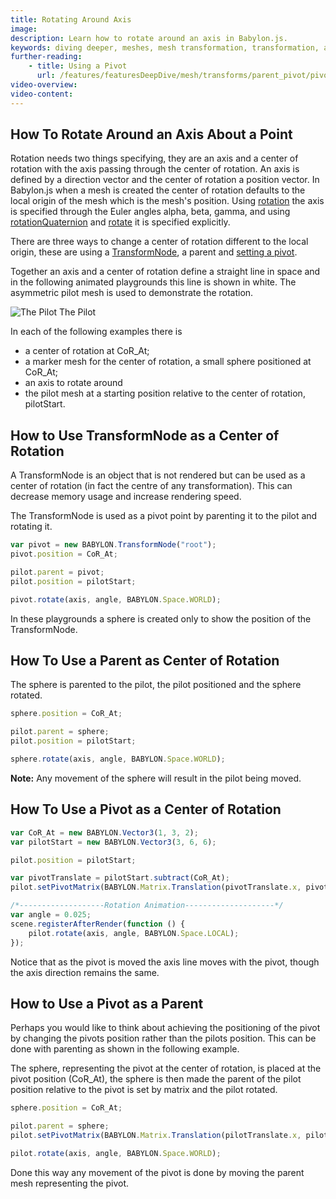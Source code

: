 ```yaml
---
title: Rotating Around Axis
image:
description: Learn how to rotate around an axis in Babylon.js.
keywords: diving deeper, meshes, mesh transformation, transformation, axis rotation
further-reading:
    - title: Using a Pivot
      url: /features/featuresDeepDive/mesh/transforms/parent_pivot/pivots
video-overview:
video-content:
---
```


## How To Rotate Around an Axis About a Point

Rotation needs two things specifying, they are an axis and a center of rotation with the axis passing through the center of rotation. An axis is defined by a direction vector and the center of rotation a position vector. In Babylon.js when a mesh is created the center of rotation defaults to the local origin of the mesh which is the mesh's position. Using [rotation](/features/featuresDeepDive/mesh/transforms#rotation) the axis is specified through the Euler angles alpha, beta, gamma, and using [rotationQuaternion](/features/featuresDeepDive/mesh/transforms) and [rotate](/features/featuresDeepDive/mesh/transforms#rotate) it is specified explicitly.

There are three ways to change a center of rotation different to the local origin, these are using a [TransformNode](/features/featuresDeepDive/mesh/transforms/parent_pivot/transform_node), a parent and [setting a pivot](/features/featuresDeepDive/mesh/transforms/parent_pivot/pivots).

Together an axis and a center of rotation define a straight line in space and in the following animated playgrounds this line is shown in white. The asymmetric pilot mesh is used to demonstrate the rotation.

![The Pilot](/img/how_to/Mesh/pilot.jpg)
The Pilot

In each of the following examples there is

-   a center of rotation at CoR_At;
-   a marker mesh for the center of rotation, a small sphere positioned at CoR_At;
-   an axis to rotate around
-   the pilot mesh at a starting position relative to the center of rotation, pilotStart.

## How to Use TransformNode as a Center of Rotation

A TransformNode is an object that is not rendered but can be used as a center of rotation (in fact the centre of any transformation). This can decrease memory usage and increase rendering speed.

The TransformNode is used as a pivot point by parenting it to the pilot and rotating it.

```javascript
var pivot = new BABYLON.TransformNode("root");
pivot.position = CoR_At;

pilot.parent = pivot;
pilot.position = pilotStart;

pivot.rotate(axis, angle, BABYLON.Space.WORLD);
```

In these playgrounds a sphere is created only to show the position of the TransformNode.

<Playground id="#1JLGFP#36" title="Rotating TransformNode" description="Simple example of a Rotating TransformNode."/>
<Playground id="#C12LH3#3" title="Rotating Mesh Moving TransformNode along Axis" description="Simple example of a rotating mesh moving TransformNode along axis."/>
<Playground id="#C12LH3#4" title="Rotating Mesh Moving TransformNode" description="Simple example of a rotating mesh moving TransformNode."/>

## How To Use a Parent as Center of Rotation

The sphere is parented to the pilot, the pilot positioned and the sphere rotated.

```javascript
sphere.position = CoR_At;

pilot.parent = sphere;
pilot.position = pilotStart;

sphere.rotate(axis, angle, BABYLON.Space.WORLD);
```

**Note:** Any movement of the sphere will result in the pilot being moved.

<Playground id="#1JLGFP#31" title="Rotating Parent" description="Simple example of a rotating parent."/>

## How To Use a Pivot as a Center of Rotation

```javascript
var CoR_At = new BABYLON.Vector3(1, 3, 2);
var pilotStart = new BABYLON.Vector3(3, 6, 6);

pilot.position = pilotStart;

var pivotTranslate = pilotStart.subtract(CoR_At);
pilot.setPivotMatrix(BABYLON.Matrix.Translation(pivotTranslate.x, pivotTranslate.y, pivotTranslate.z));
```

```javascript
/*-------------------Rotation Animation--------------------*/
var angle = 0.025;
scene.registerAfterRender(function () {
    pilot.rotate(axis, angle, BABYLON.Space.LOCAL);
});
```

<Playground id="#C12LH3#7" title="Rotating Mesh with Pivot" description="Simple example of a rotating mesh with pivot."/>
<Playground id="#C12LH3#8" title="Rotating Mesh Moving Pivot along Axis" description="Simple example of a rotating mesh moving pivot along axis."/>

Notice that as the pivot is moved the axis line moves with the pivot, though the axis direction remains the same.  
<Playground id="#C12LH3#9" title="Rotating Mesh Moving Pivot" description="Simple example of a rotating mesh moving pivot."/>

## How to Use a Pivot as a Parent

Perhaps you would like to think about achieving the positioning of the pivot by changing the pivots position rather than the pilots position. This can be done with parenting as shown in the following example.

The sphere, representing the pivot at the center of rotation, is placed at the pivot position (CoR_At), the sphere is then made the parent of the pilot position relative to the pivot is set by matrix and the pilot rotated.

```javascript
sphere.position = CoR_At;

pilot.parent = sphere;
pilot.setPivotMatrix(BABYLON.Matrix.Translation(pilotTranslate.x, pilotTranslate.y, pilotTranslate.z));

pilot.rotate(axis, angle, BABYLON.Space.WORLD);
```

<Playground id="#1JLGFP#77" title="Rotating Mesh as Pivot's Child" description="Simple example of a rotating mesh as pivot's child."/>

Done this way any movement of the pivot is done by moving the parent mesh representing the pivot.  
<Playground id="#1JLGFP#78" title="Rotating Mesh Moving Pivot's Parent along Axis" description="Simple example of a rotating mesh moving pivot's parent along axis."/>
<Playground id="#1JLGFP#80" title="Rotating Mesh Moving Pivot's Parent" description="Simple example of a rotating mesh moving pivot's parent."/>
